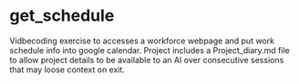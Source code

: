 # get_schedule
Vidbecoding exercise to accesses a workforce webpage and put work schedule info into google calendar.  Project includes a Project_diary.md file to allow project details to be available to an AI over consecutive sessions that may loose context on exit.

